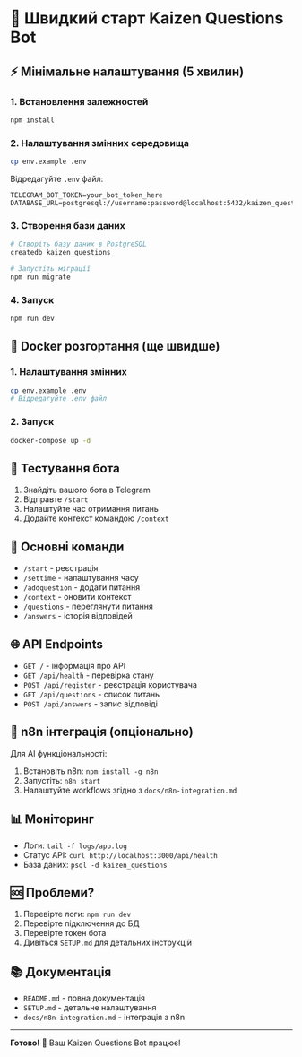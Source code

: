 # 🚀 Швидкий старт Kaizen Questions Bot

## ⚡ Мінімальне налаштування (5 хвилин)

### 1. Встановлення залежностей
```bash
npm install
```

### 2. Налаштування змінних середовища
```bash
cp env.example .env
```

Відредагуйте `.env` файл:
```env
TELEGRAM_BOT_TOKEN=your_bot_token_here
DATABASE_URL=postgresql://username:password@localhost:5432/kaizen_questions
```

### 3. Створення бази даних
```bash
# Створіть базу даних в PostgreSQL
createdb kaizen_questions

# Запустіть міграції
npm run migrate
```

### 4. Запуск
```bash
npm run dev
```

## 🐳 Docker розгортання (ще швидше)

### 1. Налаштування змінних
```bash
cp env.example .env
# Відредагуйте .env файл
```

### 2. Запуск
```bash
docker-compose up -d
```

## 📱 Тестування бота

1. Знайдіть вашого бота в Telegram
2. Відправте `/start`
3. Налаштуйте час отримання питань
4. Додайте контекст командою `/context`

## 🔧 Основні команди

- `/start` - реєстрація
- `/settime` - налаштування часу
- `/addquestion` - додати питання
- `/context` - оновити контекст
- `/questions` - переглянути питання
- `/answers` - історія відповідей

## 🌐 API Endpoints

- `GET /` - інформація про API
- `GET /api/health` - перевірка стану
- `POST /api/register` - реєстрація користувача
- `GET /api/questions` - список питань
- `POST /api/answers` - запис відповіді

## 🤖 n8n інтеграція (опціонально)

Для AI функціональності:

1. Встановіть n8n: `npm install -g n8n`
2. Запустіть: `n8n start`
3. Налаштуйте workflows згідно з `docs/n8n-integration.md`

## 📊 Моніторинг

- Логи: `tail -f logs/app.log`
- Статус API: `curl http://localhost:3000/api/health`
- База даних: `psql -d kaizen_questions`

## 🆘 Проблеми?

1. Перевірте логи: `npm run dev`
2. Перевірте підключення до БД
3. Перевірте токен бота
4. Дивіться `SETUP.md` для детальних інструкцій

## 📚 Документація

- `README.md` - повна документація
- `SETUP.md` - детальне налаштування
- `docs/n8n-integration.md` - інтеграція з n8n

---

**Готово!** 🎉 Ваш Kaizen Questions Bot працює!
